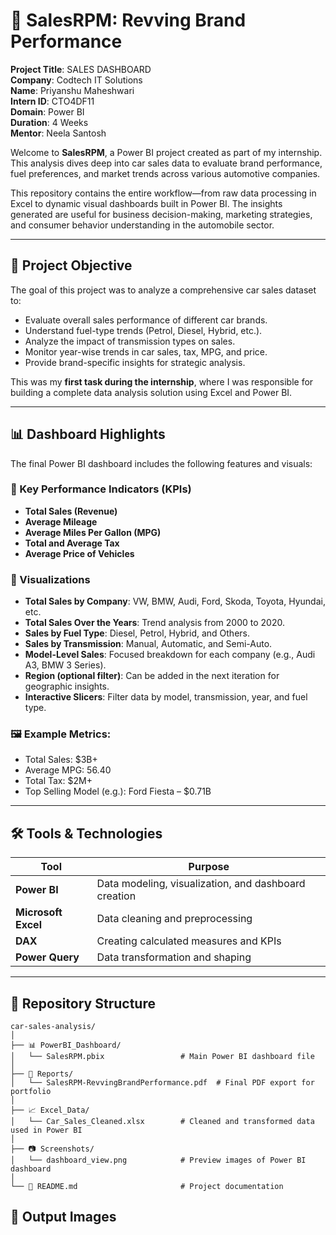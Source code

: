 # 🚗 SalesRPM: Revving Brand Performance


**Project Title**: SALES DASHBOARD  
**Company**: Codtech IT Solutions  
**Name**: Priyanshu Maheshwari  
**Intern ID**: CTO4DF11  
**Domain**: Power BI  
**Duration**: 4 Weeks  
**Mentor**: Neela Santosh

Welcome to **SalesRPM**, a Power BI project created as part of my internship. This analysis dives deep into car sales data to evaluate brand performance, fuel preferences, and market trends across various automotive companies.

This repository contains the entire workflow—from raw data processing in Excel to dynamic visual dashboards built in Power BI. The insights generated are useful for business decision-making, marketing strategies, and consumer behavior understanding in the automobile sector.

---

## 📌 Project Objective

The goal of this project was to analyze a comprehensive car sales dataset to:

- Evaluate overall sales performance of different car brands.
- Understand fuel-type trends (Petrol, Diesel, Hybrid, etc.).
- Analyze the impact of transmission types on sales.
- Monitor year-wise trends in car sales, tax, MPG, and price.
- Provide brand-specific insights for strategic analysis.

This was my **first task during the internship**, where I was responsible for building a complete data analysis solution using Excel and Power BI.

---

## 📊 Dashboard Highlights

The final Power BI dashboard includes the following features and visuals:

### 🔸 Key Performance Indicators (KPIs)
- **Total Sales (Revenue)**
- **Average Mileage**
- **Average Miles Per Gallon (MPG)**
- **Total and Average Tax**
- **Average Price of Vehicles**

### 🔸 Visualizations
- **Total Sales by Company**: VW, BMW, Audi, Ford, Skoda, Toyota, Hyundai, etc.
- **Total Sales Over the Years**: Trend analysis from 2000 to 2020.
- **Sales by Fuel Type**: Diesel, Petrol, Hybrid, and Others.
- **Sales by Transmission**: Manual, Automatic, and Semi-Auto.
- **Model-Level Sales**: Focused breakdown for each company (e.g., Audi A3, BMW 3 Series).
- **Region (optional filter)**: Can be added in the next iteration for geographic insights.
- **Interactive Slicers**: Filter data by model, transmission, year, and fuel type.

### 🖼️ Example Metrics:
- Total Sales: $3B+
- Average MPG: 56.40
- Total Tax: $2M+
- Top Selling Model (e.g.): Ford Fiesta – $0.71B

---

## 🛠 Tools & Technologies

| Tool        | Purpose                         |
|-------------|----------------------------------|
| **Power BI** | Data modeling, visualization, and dashboard creation |
| **Microsoft Excel** | Data cleaning and preprocessing |
| **DAX** | Creating calculated measures and KPIs |
| **Power Query** | Data transformation and shaping |

---

## 📁 Repository Structure

```plaintext
car-sales-analysis/
│
├── 📊 PowerBI_Dashboard/
│   └── SalesRPM.pbix                 # Main Power BI dashboard file
│
├── 📄 Reports/
│   └── SalesRPM-RevvingBrandPerformance.pdf  # Final PDF export for portfolio
│
├── 📈 Excel_Data/
│   └── Car_Sales_Cleaned.xlsx        # Cleaned and transformed data used in Power BI
│
├── 📷 Screenshots/
│   └── dashboard_view.png            # Preview images of Power BI dashboard
│
└── 📘 README.md                       # Project documentation
```

## 📁 Output Images


